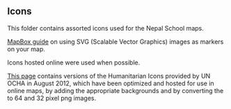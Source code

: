 Icons
-----

This folder contains assorted icons used for the Nepal School maps.

[MapBox guide](http://www.mapbox.com/tilemill/docs/guides/advanced-map-design/#images_as_icons) on using SVG (Scalable Vector Graphics) images as markers on your map.

Icons hosted online were used when possible.

[This page](http://mw1.google.com/crisisresponse/icons/un-ocha/index.html) contains versions of the Humanitarian Icons provided by UN OCHA in August 2012, which have been optimized and hosted for use in online maps, by adding the appropriate backgrounds and by converting the to 64 and 32 pixel png images.